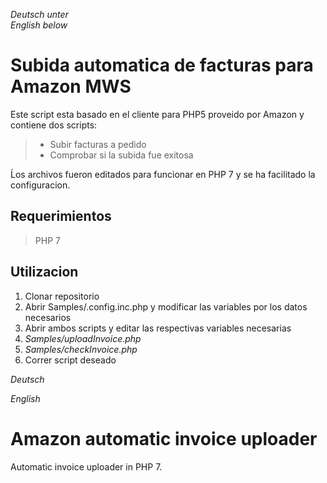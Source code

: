 *Deutsch unter*\
*English below*

# Subida automatica de facturas para Amazon MWS

Este script esta basado en el cliente para PHP5 proveido por Amazon y contiene dos scripts:

> - Subir facturas a pedido
> - Comprobar si la subida fue exitosa

Ĺos archivos fueron editados para funcionar en PHP 7 y se ha facilitado la configuracion.

## Requerimientos

> PHP 7

## Utilizacion

1. Clonar repositorio
2. Abrir Samples/.config.inc.php y modificar las variables por los datos necesarios
3. Abrir ambos scripts y editar las respectivas variables necesarias
  1. *Samples/uploadInvoice.php*
  2. *Samples/checkInvoice.php*
4. Correr script deseado

*Deutsch*

*English*

# Amazon automatic invoice uploader
Automatic invoice uploader in PHP 7.
